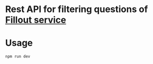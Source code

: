 # Rest API for filtering questions of [Fillout service](https://www.fillout.com)

# Usage

```
npm run dev
```